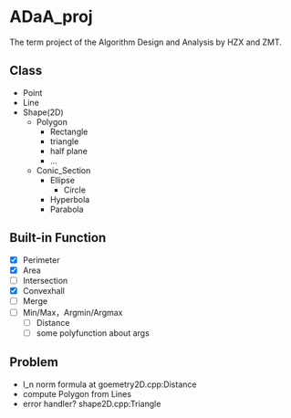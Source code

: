 # ADaA_proj

The term project of the Algorithm Design and Analysis by HZX and ZMT.

## Class
- Point
- Line
- Shape(2D)
  - Polygon
    - Rectangle
    - triangle
    - half plane
    - ...
  - Conic_Section
    - Ellipse
      - Circle
    - Hyperbola
    - Parabola

## Built-in Function
- [X] Perimeter
- [X] Area
- [ ] Intersection
- [X] Convexhall
- [ ] Merge
- [ ] Min/Max，Argmin/Argmax
  - [ ] Distance
  - [ ] some polyfunction about args

## Problem
- l_n norm formula at goemetry2D.cpp:Distance
- compute Polygon from Lines
- error handler? shape2D.cpp:Triangle